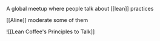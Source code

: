 A global meetup where people talk about [[lean]] practices

[[Aline]] moderate some of them

![[Lean Coffee's Principles to Talk]]

